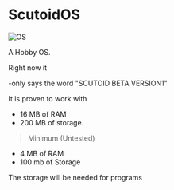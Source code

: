 # ScutoidOS

![OS](https://github.com/user-attachments/assets/38a1912b-454e-4636-b194-c4dd38c0d336)


A Hobby OS.

Right now it

-only says the word "SCUTOID BETA VERSION1"

It is proven to work with 

- 16 MB of RAM
- 200 MB of storage.

> Minimum (Untested)

- 4 MB of RAM
- 100 mb of Storage

The storage will be needed for programs